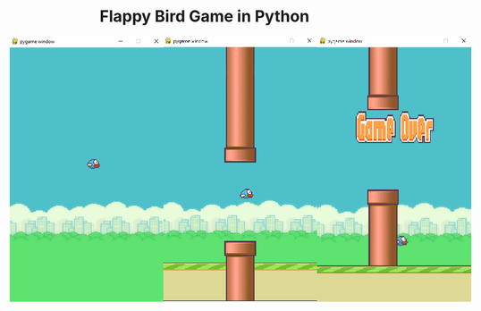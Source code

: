 # Flappy Bird Game in Python

<div style="display:flex; justify-content: center;">
  
  
  <img src="./img01.png" alt="drawing" width="300"/>
 
  <img src="./pipe.png" alt="drawing" width="300"/>
 
  <img src="./gameOver.png" alt="drawing" width="300"/>
</div>
